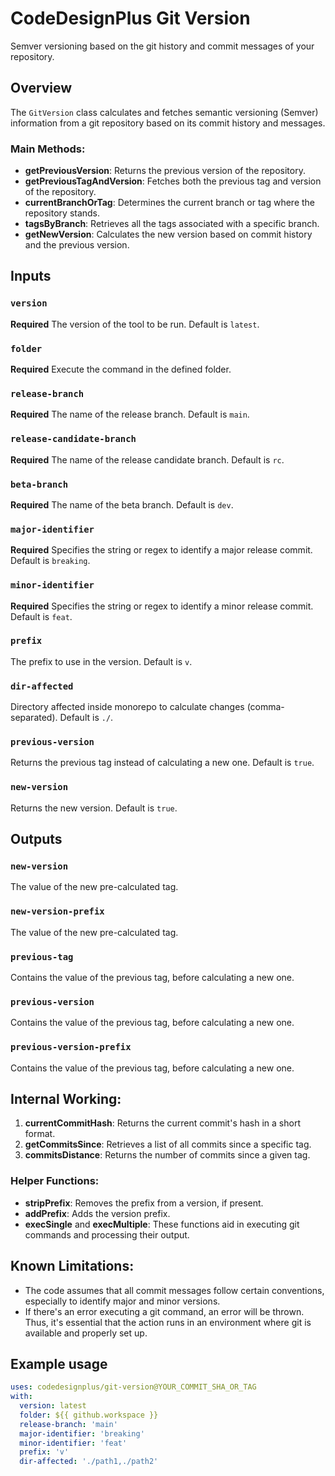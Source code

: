 # CodeDesignPlus Git Version

Semver versioning based on the git history and commit messages of your repository.

## Overview

The `GitVersion` class calculates and fetches semantic versioning (Semver) information from a git repository based on its commit history and messages.

### Main Methods:

- **getPreviousVersion**: Returns the previous version of the repository.
- **getPreviousTagAndVersion**: Fetches both the previous tag and version of the repository.
- **currentBranchOrTag**: Determines the current branch or tag where the repository stands.
- **tagsByBranch**: Retrieves all the tags associated with a specific branch.
- **getNewVersion**: Calculates the new version based on commit history and the previous version.

## Inputs

### `version`
**Required** The version of the tool to be run. Default is `latest`.

### `folder`
**Required** Execute the command in the defined folder.

### `release-branch`
**Required** The name of the release branch. Default is `main`.

### `release-candidate-branch`
**Required** The name of the release candidate branch. Default is `rc`.

### `beta-branch`
**Required** The name of the beta branch. Default is `dev`.

### `major-identifier`
**Required** Specifies the string or regex to identify a major release commit. Default is `breaking`.

### `minor-identifier`
**Required** Specifies the string or regex to identify a minor release commit. Default is `feat`.

### `prefix`
The prefix to use in the version. Default is `v`.

### `dir-affected`
Directory affected inside monorepo to calculate changes (comma-separated). Default is `./`.

### `previous-version`
Returns the previous tag instead of calculating a new one. Default is `true`.

### `new-version`
Returns the new version. Default is `true`.

## Outputs

### `new-version`
The value of the new pre-calculated tag.

### `new-version-prefix`
The value of the new pre-calculated tag.

### `previous-tag`
Contains the value of the previous tag, before calculating a new one.

### `previous-version`
Contains the value of the previous tag, before calculating a new one.

### `previous-version-prefix`
Contains the value of the previous tag, before calculating a new one.

## Internal Working:

1. **currentCommitHash**: Returns the current commit's hash in a short format.
2. **getCommitsSince**: Retrieves a list of all commits since a specific tag.
3. **commitsDistance**: Returns the number of commits since a given tag.

### Helper Functions:

- **stripPrefix**: Removes the prefix from a version, if present.
- **addPrefix**: Adds the version prefix.
- **execSingle** and **execMultiple**: These functions aid in executing git commands and processing their output.

## Known Limitations:

- The code assumes that all commit messages follow certain conventions, especially to identify major and minor versions.
- If there's an error executing a git command, an error will be thrown. Thus, it's essential that the action runs in an environment where git is available and properly set up.

## Example usage

```yaml
uses: codedesignplus/git-version@YOUR_COMMIT_SHA_OR_TAG
with:
  version: latest
  folder: ${{ github.workspace }}
  release-branch: 'main'
  major-identifier: 'breaking'
  minor-identifier: 'feat'
  prefix: 'v'
  dir-affected: './path1,./path2'